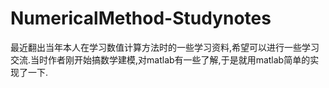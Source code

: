 # NumericalMethod-Studynotes
最近翻出当年本人在学习数值计算方法时的一些学习资料,希望可以进行一些学习交流.当时作者刚开始搞数学建模,对matlab有一些了解,于是就用matlab简单的实现了一下.
